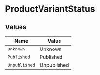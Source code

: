 # ProductVariantStatus


## Values

| Name          | Value         |
| ------------- | ------------- |
| `Unknown`     | Unknown       |
| `Published`   | Published     |
| `Unpublished` | Unpublished   |